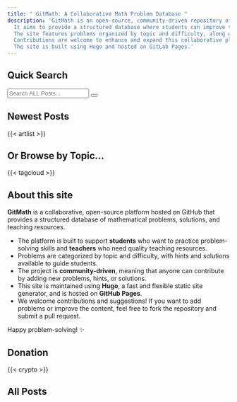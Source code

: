 ```yaml
---
title: " GitMath: A Collaborative Math Problem Database "
description: 'GitMath is an open-source, community-driven repository of mathematical problems, solutions, and teaching resources.
  It aims to provide a structured database where students can improve their problem-solving skills and teachers can find quality teaching resources.
  The site features problems organized by topic and difficulty, along with hints and solutions to guide students.
  Contributions are welcome to enhance and expand this collaborative platform.
  The site is built using Hugo and hosted on GitLab Pages.'
---
```




## Quick Search

<div class="search js-only">
  <input type="text" id="search" placeholder="Search ALL Posts...">
  <button id="clear-search">
    <svg xmlns="http://www.w3.org/2000/svg" class="ionicon" viewBox="0 0 512 512"><title>Backspace</title><path d="M135.19 390.14a28.79 28.79 0 0021.68 9.86h246.26A29 29 0 00432 371.13V140.87A29 29 0 00403.13 112H156.87a28.84 28.84 0 00-21.67 9.84v0L46.33 256l88.86 134.11z" fill="none" stroke="currentColor" stroke-linejoin="round" stroke-width="32"></path><path fill="none" stroke="currentColor" stroke-linecap="round" stroke-linejoin="round" stroke-width="32" d="M336.67 192.33L206.66 322.34M336.67 322.34L206.66 192.33M336.67 192.33L206.66 322.34M336.67 322.34L206.66 192.33"></path></svg>
  </button>
</div>

<script>
// @license magnet:?xt=urn:btih:5ac446d35272cc2e4e85e4325b146d0b7ca8f50c&dn=unlicense.txt Unlicense

document.addEventListener("DOMContentLoaded", () => {
  for (e of document.getElementsByClassName("js-only")) {
    e.classList.remove("js-only");
  }

  const recipes = document.querySelectorAll("#artlist li");
  const search = document.getElementById("search");
  const oldheading = document.getElementById("newest-recipes");
  const clearSearch = document.getElementById("clear-search");
  const artlist = document.getElementById("artlist");

  search.addEventListener("input", () => {
    // grab search input value
    const searchText = search.value.toLowerCase().trim().normalize('NFD').replace(/\p{Diacritic}/gu, "");
    const searchTerms = searchText.split(" ");
    const hasFilter = searchText.length > 0;

    artlist.classList.toggle("list-searched", hasFilter);
    oldheading.classList.toggle("hidden", hasFilter);

    // for each recipe hide all but matched
    recipes.forEach(recipe => {
      const searchString = `${recipe.textContent} ${recipe.dataset.tags}`.toLowerCase().normalize('NFD').replace(/\p{Diacritic}/gu, "");
      const isMatch = searchTerms.every(term => searchString.includes(term));

      recipe.hidden = !isMatch;
      recipe.classList.toggle("matched-recipe", hasFilter && isMatch);
    })
  })

  clearSearch.addEventListener("click", () => {
    search.value = "";
    recipes.forEach(recipe => {
      recipe.hidden = false;
      recipe.classList.remove("matched-recipe");
    })

    artlist.classList.remove("list-searched");
    oldheading.classList.remove("hidden");
  })
})
// @license-end
</script>


## Newest Posts

{{< artlist >}}

## Or Browse by Topic...

{{< tagcloud >}}

## About this site
**GitMath** is a collaborative, open-source platform hosted on GitHub that provides a structured database of mathematical problems, solutions, and teaching resources.

- The platform is built to support **students** who want to practice problem-solving skills and **teachers** who need quality teaching resources.
- Problems are categorized by topic and difficulty, with hints and solutions available to guide students.
- The project is **community-driven**, meaning that anyone can contribute by adding new problems, hints, or solutions.
- This site is maintained using **Hugo**, a fast and flexible static site generator, and is hosted on **GitHub Pages**.
- We welcome contributions and suggestions! If you want to add problems or improve the content, feel free to fork the repository and submit a pull request.

Happy problem-solving! ✨

## Donation

{{< crypto >}}







## All Posts
